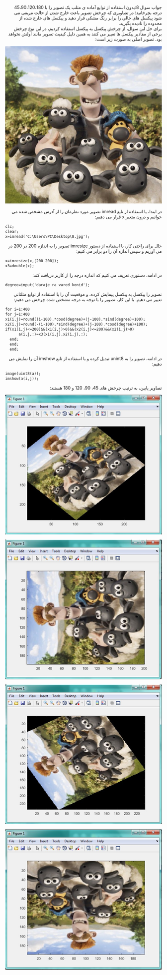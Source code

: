 <div dir="rtl">
جواب سوال 8:بدون استفاده از توابع آماده ی متلب یک تصویر را با 45،90،120،180 درجه بچرخانید؛ در تصاویری که چرخش تصویر باعث خارج شدن از حالت مربعی می شود پیکسل های خالی را برابر رنگ مشکی قرار دهید و پیکسل های خارج شده از محدوده را نادیده بگیرید.
</div>

<div dir="rtl">
    برای حل این سوال، از چرخش پیکسل به پیکسل استفاده کردیم، در این نوع چرخش برخی از مقادیر پیکسل ها تغییر می کنند به همین دلیل کیفیت  تصویر مانند اولش نخواهد بود.
    تصویر اصلی به صورت زیر است:
</div>

![voroodi](8.jpg)

<div dir="rtl">
در ابتدا، با استفاده از تابع imread تصویر مورد نظرمان را از آدرس مشخص شده می خوانیم و درون متغیر x قرار می دهیم:
</div>

```
clc;
clear;
x=imread('C:\Users\PC\Desktop\8.jpg');
```

<div dir="rtl">
حال برای راحتی کار، با استفاده از دستور imresize تصویر را به اندازه 200 در 200 در می آوریم و سپس اندازه آن را دو برابر می کنیم:
</div>

```
x=imresize(x,[200 200]);
x3=double(x);
```

<div dir="rtl">
در ادامه، دستوری تعریف می کنیم که اندازه درجه را از کاربر دریافت کند:
</div>

```
degree=input('daraje ra vared konid');
```

<div dir="rtl">
تصویر را پیکسل به پیکسل پیمایش کرده، و موقعیت آن را با استفاده از توابع مثلثاتی تعییر می دهیم. با این کار، تصویر را با توجه به درجه مشخص شده چرخش می دهیم:
</div>

```
for i=1:400
for j=1:400
x1(i,j)=round((i-100).*cosd(degree)+(j-100).*sind(degree)+100);
x2(i,j)=round(-(i-100).*sind(degree)+(j-100).*cosd(degree)+100);
if(x1(i,j)<=200)&&(x1(i,j)>0)&&(x2(i,j)<=200)&&(x2(i,j)>0)
      a(i,j,:)=x3(x1(i,j),x2(i,j),:);
  end;
  end;
  end;
```
  
<div dir="rtl">
در ادامه، تصویر را به unint8 تبدیل کرده و با استفاده از تابع imshow آن را نمایش می دهیم:
</div>

```
image(uint8(a));
imshow(a(i,j));
```

<div dir="rtl">
تصاویر پایین، به ترتیب چرخش های 45، 90، 120 و 180 هستند:
</div>

![khorooji](8.1.jpg)

![khorooji](8.2.jpg)

![khorooji](8.3.jpg)

![khorooji](8.4.jpg)
